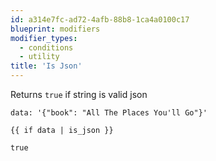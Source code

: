 ```yaml
---
id: a314e7fc-ad72-4afb-88b8-1ca4a0100c17
blueprint: modifiers
modifier_types:
  - conditions
  - utility
title: 'Is Json'
---
```

Returns `true` if string is valid json

```.language-yaml
data: '{"book": "All The Places You'll Go"}'
```

```
{{ if data | is_json }}
```

```.language-output
true
```
